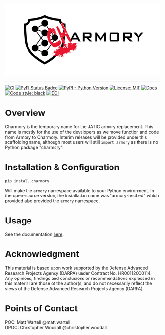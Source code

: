 ![charmory logo](docs/assets/charmory.png)

---

[![CI][ci-badge]][ci-url]
[![PyPI Status Badge][pypi-badge]][pypi-url]
[![PyPI - Python Version][python-badge]][python-url]
[![License: MIT][license-badge]][license-url]
[![Docs][docs-badge]][docs-url]
[![Code style: black][style-badge]][style-url]
[![DOI](https://zenodo.org/badge/DOI/10.5281/zenodo.7561756.svg)](https://doi.org/10.5281/zenodo.7561756)


# Overview

Charmory is the temporary name for the JATIC armory replacement. This name is
mostly for the use of the developers as we move function and code from Armory to
Charmory. Interim releases will be provided under this scaffolding name, although
most users will still `import armory` as there is no Python package "charmory".



# Installation & Configuration

```bash
pip install charmory
```

Will make the `armory` namespace available to your Python environment. In the open-source
version, the installation name was "armory-testbed" which provided also provided
the `armory` namespace.

# Usage
See the documentation [here](https://jatic.pages.jatic.net/twosix/armory/).

# Acknowledgment
This material is based upon work supported by the Defense Advanced Research Projects
Agency (DARPA) under Contract No. HR001120C0114. Any opinions, findings and
conclusions or recommendations expressed in this material are those of the author(s)
and do not necessarily reflect the views of the Defense Advanced Research Projects
Agency (DARPA).

# Points of Contact
POC: Matt Wartell @matt.wartell  
DPOC: Christopher Woodall @christopher.woodall


<!-- TODO: repoint to JATIC CI or drop the badges -->

<!-- https://www.markdownguide.org/basic-syntax/#reference-style-links -->
[ci-badge]: https://github.com/twosixlabs/armory/workflows/GitHub%20CI/badge.svg
[ci-url]: https://github.com/twosixlabs/armory/actions/
[pypi-badge]: https://badge.fury.io/py/armory-testbed.svg
[pypi-url]: https://pypi.org/project/armory-testbed
[python-badge]: https://img.shields.io/pypi/pyversions/armory-testbed
[python-url]: https://pypi.org/project/armory-testbed
[license-badge]: https://img.shields.io/badge/License-MIT-yellow.svg
[license-url]: https://opensource.org/licenses/MIT
[docs-badge]: https://readthedocs.org/projects/armory/badge/
[docs-url]: https://readthedocs.org/projects/armory/
[style-badge]: https://img.shields.io/badge/code%20style-black-000000.svg
[style-url]: https://github.com/ambv/black
